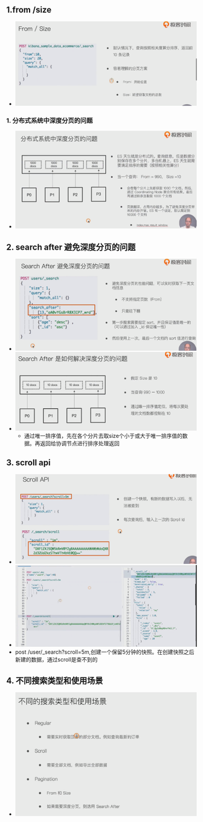 ## 1.from /size

- ![image-20221108144534308](img/image-20221108144534308.png)

### 1. 分布式系统中深度分页的问题

- ![image-20221108144646592](img/image-20221108144646592.png)

## 2. search after 避免深度分页的问题

- ![image-20221108144853001](img/image-20221108144853001.png)
- ![image-20221108145445069](img/image-20221108145445069.png)
  - 通过唯一排序值，先在各个分片去取size个小于或大于唯一排序值的数据。再返回给协调节点进行排序处理返回

## 3. scroll api

- ![image-20221108145827672](img/image-20221108145827672.png)
- ![image-20221108150431006](img/image-20221108150431006.png)
- post /user/_search?scroll=5m,创建一个保留5分钟的快照。在创建快照之后新建的数据，通过scroll是查不到的

## 4. 不同搜索类型和使用场景

- ![image-20221108150113548](img/image-20221108150113548.png)